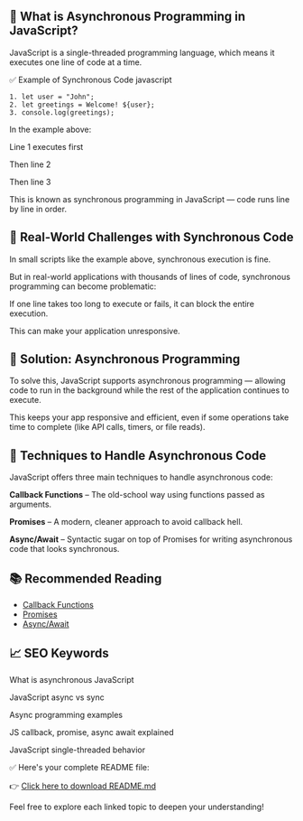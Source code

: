 🚀 What is Asynchronous Programming in JavaScript?
-
JavaScript is a single-threaded programming language, which means it executes one line of code at a time.

✅ Example of Synchronous Code
javascript

```
1. let user = "John";
2. let greetings = Welcome! ${user};
3. console.log(greetings);
```
In the example above:

Line 1 executes first

Then line 2

Then line 3

This is known as synchronous programming in JavaScript — code runs line by line in order.

📌 Real-World Challenges with Synchronous Code
-
In small scripts like the example above, synchronous execution is fine.

But in real-world applications with thousands of lines of code, synchronous programming can become problematic:

If one line takes too long to execute or fails, it can block the entire execution.

This can make your application unresponsive.

🧩 Solution: Asynchronous Programming
-
To solve this, JavaScript supports asynchronous programming — allowing code to run in the background while the rest of the application continues to execute.

This keeps your app responsive and efficient, even if some operations take time to complete (like API calls, timers, or file reads).

🔧 Techniques to Handle Asynchronous Code
-
JavaScript offers three main techniques to handle asynchronous code:

**Callback Functions** – The old-school way using functions passed as arguments.

**Promises** – A modern, cleaner approach to avoid callback hell.

**Async/Await** – Syntactic sugar on top of Promises for writing asynchronous code that looks synchronous.

## 📚 Recommended Reading

- [Callback Functions](../callback/Readme.md)  
- [Promises](../promises/Readme.md)  
- [Async/Await](../async-await/Readme.md)

📈 SEO Keywords
-
What is asynchronous JavaScript

JavaScript async vs sync

Async programming examples

JS callback, promise, async await explained

JavaScript single-threaded behavior

✅ Here's your complete README file:

👉 [Click here to download README.md](./README.md)

Feel free to explore each linked topic to deepen your understanding!


